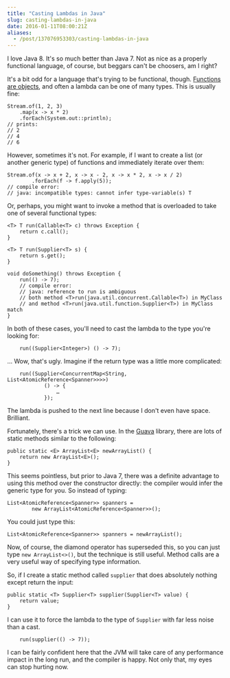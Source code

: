 ```yaml
---
title: "Casting Lambdas in Java"
slug: casting-lambdas-in-java
date: 2016-01-11T08:00:21Z
aliases:
  - /post/137076953303/casting-lambdas-in-java
---
```


I love Java 8. It's so much better than Java 7. Not as nice as a properly functional language, of course, but beggars can't be choosers, am I right?

It's a bit odd for a language that's trying to be functional, though. [Functions are objects][Functions are Objects: the other point of view], and often a lambda can be one of many types. This is usually fine:

    Stream.of(1, 2, 3)
        .map(x -> x * 2)
        .forEach(System.out::println);
    // prints:
    // 2
    // 4
    // 6

<!--more-->

However, sometimes it's not. For example, if I want to create a list (or another generic type) of functions and immediately iterate over them:

    Stream.of(x -> x + 2, x -> x - 2, x -> x * 2, x -> x / 2)
            .forEach(f -> f.apply(5));
    // compile error:
    // java: incompatible types: cannot infer type-variable(s) T

Or, perhaps, you might want to invoke a method that is overloaded to take one of several functional types:

    <T> T run(Callable<T> c) throws Exception {
        return c.call();
    }

    <T> T run(Supplier<T> s) {
        return s.get();
    }

    void doSomething() throws Exception {
        run(() -> 7);
        // compile error:
        // java: reference to run is ambiguous
        // both method <T>run(java.util.concurrent.Callable<T>) in MyClass
        // and method <T>run(java.util.function.Supplier<T>) in MyClass match
    }

In both of these cases, you'll need to cast the lambda to the type you're looking for:

        run((Supplier<Integer>) () -> 7);

… Wow, that's ugly. Imagine if the return type was a little more complicated:

        run((Supplier<ConcurrentMap<String, List<AtomicReference<Spanner>>>>)
                () -> {
                    …
                });

The lambda is pushed to the next line because I don't even have space. Brilliant.

Fortunately, there's a trick we can use. In the [Guava][] library, there are lots of static methods similar to the following:


    public static <E> ArrayList<E> newArrayList() {
        return new ArrayList<E>();
    }

This seems pointless, but prior to Java 7, there was a definite advantage to using this method over the constructor directly: the compiler would infer the generic type for you. So instead of typing:

    List<AtomicReference<Spanner>> spanners =
            new ArrayList<AtomicReference<Spanner>>();

You could just type this:

    List<AtomicReference<Spanner>> spanners = newArrayList();

Now, of course, the diamond operator has superseded this, so you can just type `new ArrayList<>()`, but the technique is still useful. Method calls are a very useful way of specifying type information.

So, if I create a static method called `supplier` that does absolutely nothing except return the input:

    public static <T> Supplier<T> supplier(Supplier<T> value) {
        return value;
    }

I can use it to force the lambda to the type of `Supplier` with far less noise than a cast.

        run(supplier(() -> 7));

I can be fairly confident here that the JVM will take care of any performance impact in the long run, and the compiler is happy. Not only that, my eyes can stop hurting now.

[Functions are Objects: the other point of view]: http://monospacedmonologues.com/post/58923319303/functions-are-objects-the-other-point-of-view
[Guava]: https://github.com/google/guava
